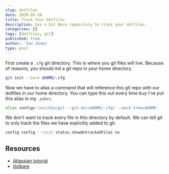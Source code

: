 ```yaml
---
slug: dotfiles
date: 2020-05-28
title: Track Your Dotfiles
description: Use a Git Bare repository to track your dotfiles.
categories: []
tags: [dotfiles, git]
published: true
author: 'Ian Jones'
type: post
---
```


First create a `.cfg` git directory. This is where you git files will live. Because of reasons, you should init a git repo in your home directory.

```sh
git init --bare $HOME/.cfg
```

Now we have to alias a command that will reference this git repo with our dotfiles in our home directory. You can type this out every time buy I've put this alias in my `.zshrc`.

```sh
alias config='/usr/bin/git --git-dir=$HOME/.cfg/ --work-tree=$HOME'
```

We don't want to track every file in this directory by default. We can tell git to only track the files we have explicitly added to git.

```sh
config config --local status.showUntrackedFiles no
```

## Resources

- [Atlassian tutorial](https://www.atlassian.com/git/tutorials/dotfiles)
- [dotbare](https://github.com/kazhala/dotbare)
